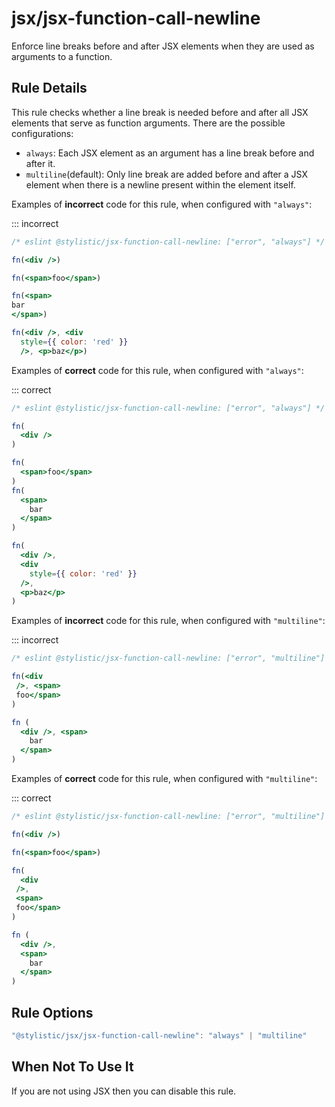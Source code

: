 # jsx/jsx-function-call-newline

Enforce line breaks before and after JSX elements when they are used as arguments to a function.

## Rule Details

This rule checks whether a line break is needed before and after all JSX elements that serve as function arguments. There are the possible configurations:

- `always`: Each JSX element as an argument has a line break before and after it.
- `multiline`(default): Only line break are added before and after a JSX element when there is a newline present within the element itself.

Examples of **incorrect** code for this rule, when configured with `"always"`:

::: incorrect

```jsx
/* eslint @stylistic/jsx-function-call-newline: ["error", "always"] */

fn(<div />)

fn(<span>foo</span>)

fn(<span>
bar
</span>)

fn(<div />, <div
  style={{ color: 'red' }}
  />, <p>baz</p>)
```

Examples of **correct** code for this rule, when configured with `"always"`:

::: correct

```jsx
/* eslint @stylistic/jsx-function-call-newline: ["error", "always"] */

fn(
  <div />
)

fn(
  <span>foo</span>
)
fn(
  <span>
    bar
  </span>
)

fn(
  <div />,
  <div
    style={{ color: 'red' }}
  />,
  <p>baz</p>
)
```

Examples of **incorrect** code for this rule, when configured with `"multiline"`:

::: incorrect

```jsx
/* eslint @stylistic/jsx-function-call-newline: ["error", "multiline"] */

fn(<div
 />, <span>
 foo</span>
)

fn (
  <div />, <span>
    bar
  </span>
)
```

Examples of **correct** code for this rule, when configured with `"multiline"`:

::: correct

```jsx
/* eslint @stylistic/jsx-function-call-newline: ["error", "multiline"] */

fn(<div />)

fn(<span>foo</span>)

fn(
  <div
 />,
 <span>
 foo</span>
)

fn (
  <div />,
  <span>
    bar
  </span>
)
```

## Rule Options

```jsx
"@stylistic/jsx/jsx-function-call-newline": "always" | "multiline"
```

## When Not To Use It

If you are not using JSX then you can disable this rule.
